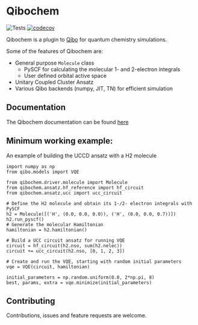 # Qibochem

![Tests](https://github.com/qiboteam/qibochem/workflows/Tests/badge.svg)
[![codecov](https://codecov.io/gh/qiboteam/qibochem/graph/badge.svg?token=2CMDZP1GU2)](https://codecov.io/gh/qiboteam/qibochem)

Qibochem is a plugin to [Qibo](https://github.com/qiboteam/qibo) for quantum chemistry simulations.

Some of the features of Qibochem are:

* General purpose `Molecule` class
  * PySCF for calculating the molecular  1- and 2-electron integrals
  * User defined orbital active space
* Unitary Coupled Cluster Ansatz
* Various Qibo backends (numpy, JIT, TN) for efficient simulation

## Documentation

The Qibochem documentation can be found [here](https://qibo.science/qibochem/stable)

## Minimum working example:

An example of building the UCCD ansatz with a H2 molecule

```
import numpy as np
from qibo.models import VQE

from qibochem.driver.molecule import Molecule
from qibochem.ansatz.hf_reference import hf_circuit
from qibochem.ansatz.ucc import ucc_circuit

# Define the H2 molecule and obtain its 1-/2- electron integrals with PySCF
h2 = Molecule([('H', (0.0, 0.0, 0.0)), ('H', (0.0, 0.0, 0.7))])
h2.run_pyscf()
# Generate the molecular Hamiltonian
hamiltonian = h2.hamiltonian()

# Build a UCC circuit ansatz for running VQE
circuit = hf_circuit(h2.nso, sum(h2.nelec))
circuit += ucc_circuit(h2.nso, [0, 1, 2, 3])

# Create and run the VQE, starting with random initial parameters
vqe = VQE(circuit, hamiltonian)

initial_parameters = np.random.uniform(0.0, 2*np.pi, 8)
best, params, extra = vqe.minimize(initial_parameters)
```

## Contributing

Contributions, issues and feature requests are welcome.
